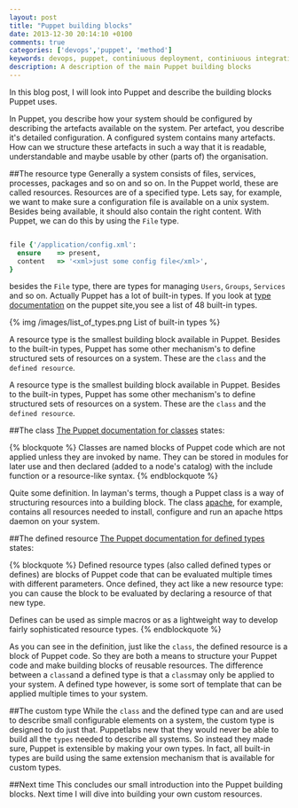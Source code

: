 ```yaml
---
layout: post
title: "Puppet building blocks"
date: 2013-12-30 20:14:10 +0100
comments: true
categories: ['devops','puppet', 'method']
keywords: devops, puppet, continiuous deployment, continiuous integration
description: A description of the main Puppet building blocks
---
```


In this blog post,  I will look into Puppet and describe the building blocks Puppet uses.

In Puppet, you describe how your system should be configured by describing the artefacts available on the system. Per artefact, you describe it's detailed configuration. A configured system contains many artefacts. How can we structure these artefacts in such a way that it is readable, understandable and maybe usable by other (parts of) the organisation.

<!-- more -->

##The resource type
Generally a system consists of files, services, processes, packages and so on and so on. In the Puppet world, these are called resources. Resources are of a specified type. Lets say, for example, we want to make sure a configuration file is available on a unix system.  Besides being available, it should also contain the right content. With Puppet, we can do this by using the `File` type.

```ruby

file {'/application/config.xml':
  ensure	=> present,
  content	=> '<xml>just some config file</xml>',
}
```

besides the `File` type, there are types for managing `Users`, `Groups`, `Services` and so on. Actually Puppet has a lot of built-in types. If you look at [type documentation](http://docs.puppetlabs.com/references/latest/type.html) on the puppet site,you see a list of 48 built-in types.

{% img /images/list_of_types.png List of built-in types %}

A resource type is the smallest building block available in Puppet. Besides to the built-in types, Puppet has some other mechanism's to define structured sets of resources on a system. These are the `class` and the `defined resource`.

A resource type is the smallest building block available in Puppet. Besides to the built-in types, Puppet has some other mechanism's to define structured sets of resources on a system. These are the `class` and the `defined resource`. 


##The class
[The Puppet documentation for classes](http://docs.puppetlabs.com/puppet/2.7/reference/lang_classes.html) states:

{% blockquote %}
Classes are named blocks of Puppet code which are not applied unless they are invoked by name. They can be stored in
modules for later use and then declared (added to a node's catalog) with the include function or a resource-like syntax.
{% endblockquote %}

Quite some definition. In layman's terms, though a Puppet class is a way of structuring resources into a building block. The class [apache](https://forge.puppetlabs.com/puppetlabs/apache), for example, contains all resources needed to install, configure and run an apache https daemon on your system.


##The defined resource
[The Puppet documentation for defined types](http://docs.puppetlabs.com/puppet/2.7/reference/lang_defined_types.html) states:

{% blockquote %}
Defined resource types (also called defined types or defines) are blocks of Puppet code that can be evaluated multiple
times with different parameters. Once defined, they act like a new resource type: you can cause the block to be evaluated
by declaring a resource of that new type.

Defines can be used as simple macros or as a lightweight way to develop fairly sophisticated resource types.
{% endblockquote %}

As you can see in the definition, just like the `class`, the defined resource is a block of Puppet code. So they are both a means to structure your Puppet code and make building blocks of reusable resources. The difference between a `class`and a  defined type is that a `class`may only be applied to your system. A defined type however, is some sort of template that can be applied multiple times to your system.


##The custom type
While the `class` and the defined type can and are used to describe small configurable elements on a system, the custom type is designed to do just that. Puppetlabs new that they would never be able to build all the `types` needed to describe all systems. So instead they made sure, Puppet is extensible by making your own types. In fact, all built-in types are build using the same extension mechanism that is available for custom types.


##Next time
This concludes our small introduction into the Puppet building blocks. Next time I will dive into building your own custom resources.

